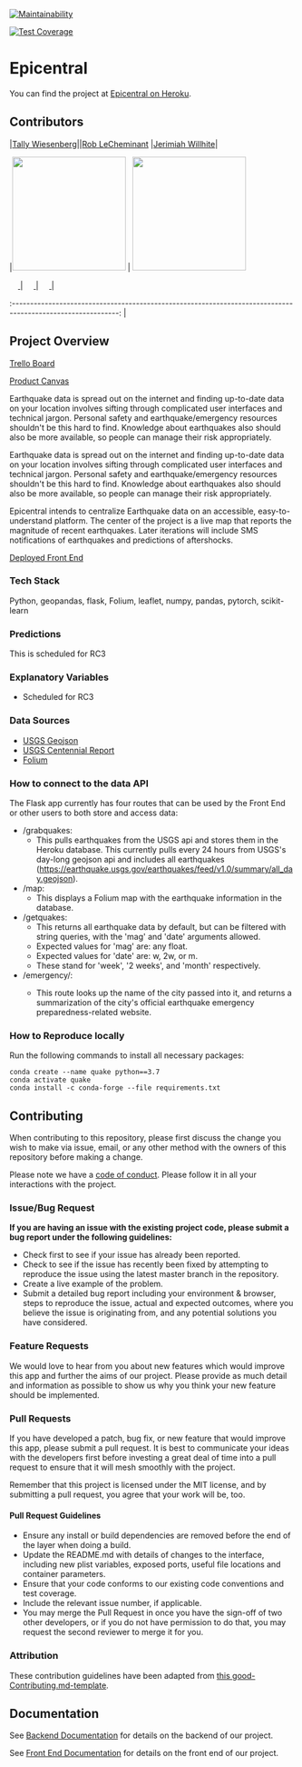 
[![Maintainability](https://api.codeclimate.com/v1/badges/73be1cbdf6bd4131d763/maintainability)](https://codeclimate.com/github/Lambda-School-Labs/quake-ds-pt9/maintainability)

[![Test Coverage](https://api.codeclimate.com/v1/badges/73be1cbdf6bd4131d763/test_coverage)](https://codeclimate.com/github/Lambda-School-Labs/quake-ds-pt9/test_coverage)


# Epicentral

You can find the project at [Epicentral on Heroku](https://epicentral.herokuapp.com/).

## Contributors

|[Tally Wiesenberg](https://github.com/tallywiesenberg)||[Rob LeCheminant](https://github.com/lechemrc)                                        |[Jerimiah Willhite](https://github.com/razzlestorm)|  

|[<img src="https://avatars0.githubusercontent.com/u/37545969?s=400&u=c6b3b2110b672bd025f071825b38090d4a3eae08&v=4" width = "200" />](https://github.com/lechemrc)                       |                      [<img src="https://avatars0.githubusercontent.com/u/32030231?s=460&u=79b4a80f17718ff4802beffa14816964ebe6ce86&v=4" width = "200" />](https://github.com/razzlestorm)  

[ <img src="https://static.licdn.com/sc/h/al2o9zrvru7aqj8e1x2rzsrca" width="15"> ](https://www.linkedin.com/in/tally-wiesenberg-5a4505159/)                                         |                       [ <img src="https://static.licdn.com/sc/h/al2o9zrvru7aqj8e1x2rzsrca" width="15"> ](https://www.linkedin.com/in/robert-lecheminant-21315b60/)                       |                       [ <img src="https://static.licdn.com/sc/h/al2o9zrvru7aqj8e1x2rzsrca" width="15"> ](https://www.linkedin.com/in/jerimiah-willhite/) |  


:-----------------------------------------------------------------------------------------------------------: |


## Project Overview


[Trello Board](https://trello.com/b/Ja41ROfX/quake)

[Product Canvas](https://www.notion.so/Vision-Problem-Objectives-2a47f1d8f3e54b2db4d4c119c3e3b5fe)

Earthquake data is spread out on the internet and finding up-to-date data on your location involves sifting through complicated user interfaces and technical jargon. Personal safety and earthquake/emergency resources shouldn't be this hard to find. Knowledge about earthquakes also should also be more available, so people can manage their risk appropriately.

Earthquake data is spread out on the internet and finding up-to-date data on your location involves sifting through complicated user interfaces and technical jargon. Personal safety and earthquake/emergency resources shouldn't be this hard to find. Knowledge about earthquakes also should also be more available, so people can manage their risk appropriately.

Epicentral intends to centralize Earthquake data on an accessible, easy-to-understand platform. The center of the project is a live map that reports the magnitude of recent earthquakes. Later iterations will include SMS notifications of earthquakes and predictions of aftershocks.

[Deployed Front End](https://epicentral.herokuapp.com/)

### Tech Stack

Python, geopandas, flask, Folium, leaflet, numpy, pandas, pytorch, scikit-learn

### Predictions

 This is scheduled for RC3

### Explanatory Variables

-   Scheduled for RC3

### Data Sources

-   [USGS Geojson](https://earthquake.usgs.gov/earthquakes/feed/v1.0/)
-   [USGS Centennial Report](https://earthquake.usgs.gov/data/centennial/)
-   [Folium](https://python-visualization.github.io/folium/)


### How to connect to the data API  

The Flask app currently has four routes that can be used by the Front End or other users to both store and access data:  
  * /grabquakes:  
     * This pulls earthquakes from the USGS api and stores them in the Heroku database. This currently pulls every 24 hours from USGS's day-long geojson api and includes all earthquakes (https://earthquake.usgs.gov/earthquakes/feed/v1.0/summary/all_day.geojson).  
  * /map:  
     * This displays a Folium map with the earthquake information in the database.  
  * /getquakes:  
      * This returns all earthquake data by default, but can be filtered with string queries, with the 'mag' and 'date' arguments allowed.  
      * Expected values for 'mag' are: any float.  
      * Expected values for 'date' are: w, 2w, or m.  
      * These stand for 'week', '2 weeks', and 'month' respectively.  
  * /emergency/<city>:  
      * This route looks up the name of the city passed into it, and returns a summarization of the city's official earthquake emergency                  preparedness-related website.  
    
### How to Reproduce locally

Run the following commands to install all necessary packages:

```
conda create --name quake python==3.7
conda activate quake
conda install -c conda-forge --file requirements.txt
```
## Contributing

When contributing to this repository, please first discuss the change you wish to make via issue, email, or any other method with the owners of this repository before making a change.

Please note we have a [code of conduct](./code_of_conduct.md.md). Please follow it in all your interactions with the project.

### Issue/Bug Request

 **If you are having an issue with the existing project code, please submit a bug report under the following guidelines:**
 - Check first to see if your issue has already been reported.
 - Check to see if the issue has recently been fixed by attempting to reproduce the issue using the latest master branch in the repository.
 - Create a live example of the problem.
 - Submit a detailed bug report including your environment & browser, steps to reproduce the issue, actual and expected outcomes,  where you believe the issue is originating from, and any potential solutions you have considered.

### Feature Requests

We would love to hear from you about new features which would improve this app and further the aims of our project. Please provide as much detail and information as possible to show us why you think your new feature should be implemented.

### Pull Requests

If you have developed a patch, bug fix, or new feature that would improve this app, please submit a pull request. It is best to communicate your ideas with the developers first before investing a great deal of time into a pull request to ensure that it will mesh smoothly with the project.

Remember that this project is licensed under the MIT license, and by submitting a pull request, you agree that your work will be, too.

#### Pull Request Guidelines

- Ensure any install or build dependencies are removed before the end of the layer when doing a build.
- Update the README.md with details of changes to the interface, including new plist variables, exposed ports, useful file locations and container parameters.
- Ensure that your code conforms to our existing code conventions and test coverage.
- Include the relevant issue number, if applicable.
- You may merge the Pull Request in once you have the sign-off of two other developers, or if you do not have permission to do that, you may request the second reviewer to merge it for you.

### Attribution

These contribution guidelines have been adapted from [this good-Contributing.md-template](https://gist.github.com/PurpleBooth/b24679402957c63ec426).

## Documentation

See [Backend Documentation](https://github.com/Lambda-School-Labs/quake-be-pt9/blob/master/README.md) for details on the backend of our project.

See [Front End Documentation](https://github.com/Lambda-School-Labs/quake-fe-pt9/blob/master/README.md) for details on the front end of our project.
